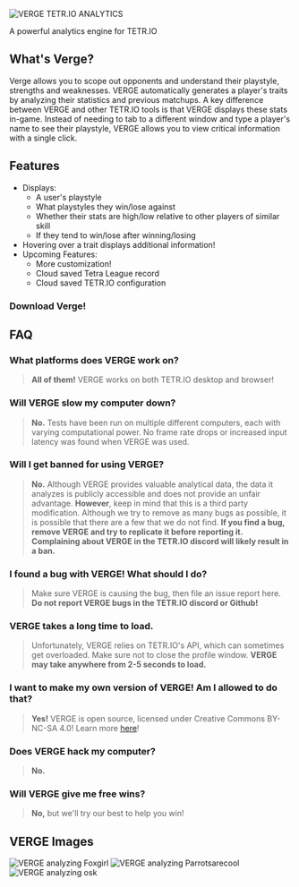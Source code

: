 ![VERGE TETR.IO ANALYTICS](https://i.ibb.co/60mS0Hg/VERGE-LOGO-FULL-1.png)

A powerful analytics engine for TETR.IO

## What's Verge?
Verge allows you to scope out opponents and understand their playstyle, strengths and weaknesses. VERGE automatically generates a player's traits by analyzing their  statistics and previous matchups. A key difference between VERGE and other TETR.IO tools is that VERGE displays these stats in-game. Instead of needing to tab to a different window and type a player's name to see their playstyle, VERGE allows you to view critical information with a single click.

## Features
- Displays:
	- A user's playstyle
	- What playstyles they win/lose against
	- Whether their stats are high/low relative to other players of similar skill
	- If they tend to win/lose after winning/losing
- Hovering over a trait displays additional information!
- Upcoming Features:
	- More customization!
	- Cloud saved Tetra League record
	- Cloud saved TETR.IO configuration
### Download Verge!

## FAQ
### What platforms does VERGE work on?
> **All of them!** VERGE works on both TETR.IO desktop and browser!
### Will VERGE slow my computer down?
> **No.** Tests have been run on multiple different computers, each with varying computational power. No frame rate drops or increased input latency was found when VERGE was used.
### Will I get banned for using VERGE?
> **No.** Although VERGE provides valuable analytical data, the data it analyzes is publicly accessible and does not provide an unfair advantage. **However**, keep in mind that this is a third party modification. Although we try to remove as many bugs as possible, it is possible that there are a few that we do not find. **If you find a bug, remove VERGE and try to replicate it before reporting it. Complaining about VERGE in the TETR.IO discord will likely result in a ban.**
### I found a bug with VERGE! What should I do?
> Make sure VERGE is causing the bug, then file an issue report here. **Do not report VERGE bugs in the TETR.IO discord or Github!**
### VERGE takes a long time to load.
> Unfortunately, VERGE relies on TETR.IO's API, which can sometimes get overloaded. Make sure not to close the profile window. **VERGE may take anywhere from 2-5 seconds to load.**
### I want to make my own version of VERGE! Am I allowed to do that?
> **Yes!** VERGE is open source, licensed under Creative Commons BY-NC-SA 4.0! Learn more [here](https://creativecommons.org/licenses/by-nc-sa/4.0/)!
### Does VERGE hack my computer?
> **No.**
### Will VERGE give me free wins?
> **No,** but we'll try our best to help you win!

## VERGE Images
![VERGE analyzing Foxgirl](https://i.ibb.co/BZBXw7v/image-2024-01-13-220049879.png)
![VERGE analyzing Parrotsarecool](https://i.ibb.co/XVShbQz/image-2024-01-13-213044681.png)
![VERGE analyzing osk](https://i.ibb.co/H2NSFkk/image-2024-01-13-213259240.png)
